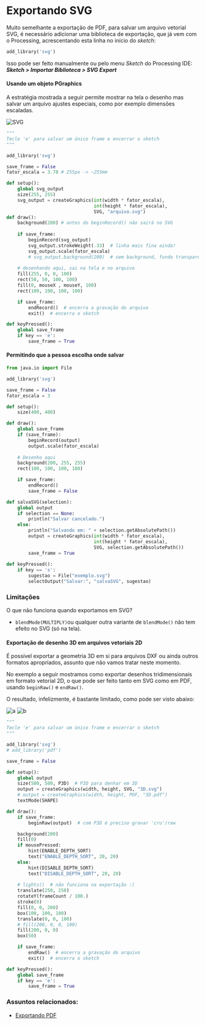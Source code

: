 # Exportando SVG

Muito semelhante a exportação de PDF, para salvar um arquivo vetorial SVG, é necessário adicionar uma biblioteca de exportação, que já vem com o Processing, acrescentando esta linha no início do *sketch*:

``` python
add_library('svg')
```
Isso pode ser feito manualmente ou pelo menu *Sketch* do Processing IDE:
***Sketch > Importar Biblioteca > SVG Export***

#### Usando um objeto PGraphics 

A estratégia mostrada a seguir permite mostrar na tela o desenho mas salvar um arquivo ajustes especiais, como por exemplo dimensões escaladas.

![SVG](assets/arquivo.svg)

```python
"""
Tecle 'e' para salvar um único frame e encerrar o sketch
"""

add_library('svg')

save_frame = False
fator_escala = 3.78 # 255px -> ~255mm

def setup():
    global svg_output
    size(255, 255)
    svg_output = createGraphics(int(width * fator_escala),
                                int(height * fator_escala),
                                SVG, "arquivo.svg")
def draw():
    background(200) # antes do beginRecord() não sairá no SVG
    
    if save_frame:
        beginRecord(svg_output)
        svg_output.strokeWeight(.33)  # linha mais fina ainda!
        svg_output.scale(fator_escala)
        # svg_output.background(200)  # sem background, fundo transparente no SVG
        
    # desenhando aqui, sai na tela e no arquivo
    fill(255, 0, 0, 100)
    rect(50, 50, 100, 100)  
    fill(0, mouseX , mouseY, 100)
    rect(100, 100, 100, 100)  

    if save_frame:
        endRecord()  # encerra a gravação do arquivo
        exit()  # encerra o sketch

def keyPressed():
    global save_frame
    if key == 'e':
        save_frame = True

```

#### Permitindo que a pessoa escolha onde salvar

```python
from java.io import File

add_library('svg')

save_frame = False
fator_escala = 3

def setup():
    size(400, 400)

def draw():
    global save_frame
    if (save_frame):
        beginRecord(output)
        output.scale(fator_escala)    
    
    # Desenho aqui
    background(200, 255, 255)
    rect(100, 100, 100, 100)

    if save_frame:
        endRecord()
        save_frame = False

def salvaSVG(selection):
    global output
    if selection == None:
        println("Salvar cancelado.")
    else:
        println("Salvando em: " + selection.getAbsolutePath())
        output = createGraphics(int(width * fator_escala),
                                int(height * fator_escala),
                                SVG, selection.getAbsolutePath())
        save_frame = True
    
def keyPressed():
    if key == 's':
        sugestao = File("exemplo.svg")
        selectOutput("Salvar:", "salvaSVG", sugestao)
```

### Limitações

O que não funciona quando exportamos em SVG?

- `blendMode(MULTIPLY)`ou qualquer outra variante de `blendMode()` não tem efeito no SVG (só na tela).

#### Exportação de desenho 3D em arquivos vetoriais 2D

É possível exportar a geometria 3D em si para arquivos DXF ou ainda outros formatos apropriados, assunto que não vamos tratar neste momento. 

No exemplo a seguir mostramos como exportar desenhos tridimensionais em formato vetorial 2D, o que pode ser feito tanto em SVG como em PDF, usando `beginRaw()` e `endRaw()`.

O resultado, infelizmente,  é  bastante limitado, como pode ser visto abaixo:

![a](assets/3Da.svg) ![b](assets/3Db.svg)


```python
"""
Tecle 'e' para salvar um único frame e encerrar o sketch
"""

add_library('svg')
# add_library('pdf')

save_frame = False

def setup():
    global output
    size(500, 500, P3D)  # P3D para denhar em 3D
    output = createGraphics(width, height, SVG, "3D.svg")
    # output = createGraphics(width, height, PDF, "3D.pdf")
    textMode(SHAPE)

def draw():
    if save_frame:
        beginRaw(output)  # com P3D é preciso gravar 'cru'/raw

    background(200)
    fill(0)
    if mousePressed:
        hint(ENABLE_DEPTH_SORT)
        text("ENABLE_DEPTH_SORT", 20, 20)
    else:
        hint(DISABLE_DEPTH_SORT)
        text("DISABLE_DEPTH_SORT", 20, 20)
                     
    # lights()  # não funciona na exportação :(
    translate(250, 250)
    rotateY(frameCount / 100.)
    stroke(0)
    fill(0, 0, 200)
    box(100, 100, 100)  
    translate(0, 0, 100)
    # fill(200, 0, 0, 100)
    fill(200, 0, 0)
    box(50)

    if save_frame:
        endRaw()  # encerra a gravação do arquivo
        exit()  # encerra o sketch

def keyPressed():
    global save_frame
    if key == 'e':
        save_frame = True
```

### Assuntos relacionados:

- [Exportando PDF](exportando_pdf.md)
